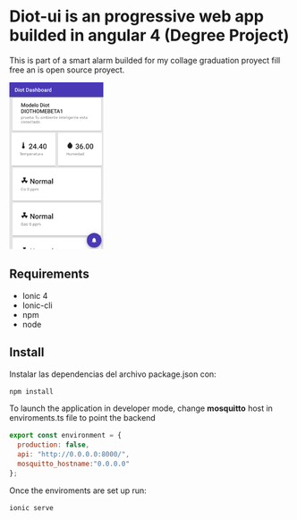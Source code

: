 # Diot-ui is an progressive web app builded in angular 4 (Degree Project)

This is part of a smart alarm builded for my collage graduation proyect fill free an is open source proyect.

![App Front](diot-front.png)


## Requirements
* Ionic 4
* Ionic-cli
* npm
* node

## Install
Instalar las dependencias del archivo package.json con:
``` bat
npm install
```
To launch the application in developer mode, change **mosquitto** host in enviroments.ts file to point the backend

``` js
export const environment = {
  production: false,
  api: "http://0.0.0.0:8000/",
  mosquitto_hostname:"0.0.0.0"
};
```

Once the enviroments are set up run:
``` bat
ionic serve
```
